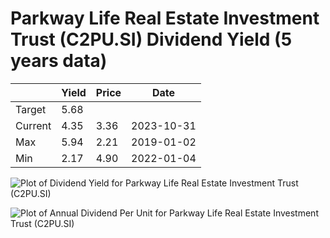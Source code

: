 # Parkway Life Real Estate Investment Trust (C2PU.SI) Dividend Yield (5 years data)

|     | Yield   | Price | Date       |
|-----|---------|-------|------------|
| Target | 5.68 |  |  |
| Current | 4.35 | 3.36  | 2023-10-31 |
| Max | 5.94 | 2.21  | 2019-01-02 |
| Min | 2.17 | 4.90  | 2022-01-04 |

![Plot of Dividend Yield for Parkway Life Real Estate Investment Trust (C2PU.SI)](C2PU_div_5.png)

![Plot of Annual Dividend Per Unit for Parkway Life Real Estate Investment Trust (C2PU.SI)](C2PU_yearly_dpu.png)
